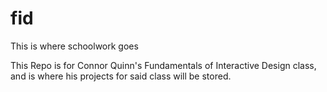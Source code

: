 # fid
This is where schoolwork goes

This Repo is for Connor Quinn's Fundamentals of Interactive Design class, and is where his projects for said class will be stored.
